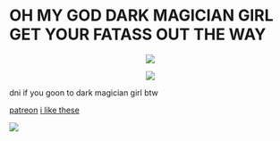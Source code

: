 # OH MY GOD DARK MAGICIAN GIRL GET YOUR FATASS OUT THE WAY



<p align="center">
  <img src="https://github.com/user-attachments/assets/f15fa370-5978-4f45-bc9c-eb3e2665eb51" />
</p>


<p align="center">
  <img src="https://yokai.crd.co/assets/images/image06.png?v=b4df531c" />
</p>


dni if you goon to dark magician girl btw


[patreon](https://www.patreon.com/rice147/about)
[i like these](https://rentry.co/scpstandsforsexualitychangepronouns)

![](https://github.com/ghpvc/?presumablyclef&color=green)
